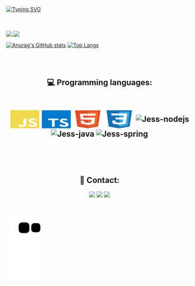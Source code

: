 
<br><br>
[![Typing SVG](https://readme-typing-svg.herokuapp.com/?color=539bf5&size=40&center=true&vCenter=true&width=1000&lines=Hello,+I'm+Jess+Mendes;I'm+24+years+old;I'm+from+Brazil;I+am+a+FullStack+Java+developer;Be+Welcome!+:%29)](https://git.io/typing-svg)

<br><br>
<a href="https://github.com/anuraghazra/github-readme-stats">
  <img align="center" src="https://github-readme-stats.vercel.app/api/pin/?username=anuraghazra&repo=github-readme-stats" />
</a>
<a href="https://github.com/anuraghazra/convoychat">
  <img align="center" src="https://github-readme-stats.vercel.app/api/pin/?username=anuraghazra&repo=convoychat" />
</a>

[![Anurag's GitHub stats](https://github-readme-stats.vercel.app/api?username=jesscmendesr)](https://github.com/anuraghazra/github-readme-stats)
[![Top Langs](https://github-readme-stats.vercel.app/api/top-langs/?username=anuraghazra&hide_progress=true)](https://github.com/anuraghazra/github-readme-stats)
<!--<div align="center" top=500px>
    <img height="180em" src="https://github-readme-stats.vercel.app/api?username=JesscMendesr&show_icons=true&theme=tokyonight&bg_color=00000000&border_color=539bf5&include_all_commits=true&count_private=true"/>
     <br> <br>
<a href="https://github.com/seu-usuário-aqui">
<img height="200em" src="https://github-readme-stats.vercel.app/api/top-langs/?username=JesscMendesr&layout=compact&langs_count=7&theme=tokyonight&bg_color=00000000&border_color=539bf5&width=400"/> -->
   
</div>

<br><br>     
     
<h2 align="center">💻 Programming languages:<h2>  
<div align="center" style="display: inline_block"><br>
  <img align="center" alt="Jess-Js" height="50" width="80" src="https://raw.githubusercontent.com/devicons/devicon/master/icons/javascript/javascript-plain.svg">
  <img align="center" alt="Jess-Ts" height="50" width="80" src="https://raw.githubusercontent.com/devicons/devicon/master/icons/typescript/typescript-plain.svg">
  <img align="center" alt="Jess-HTML" height="50" width="80" src="https://raw.githubusercontent.com/devicons/devicon/master/icons/html5/html5-original.svg">
  <img align="center" alt="Jess-CSS" height="50" width="80" src="https://raw.githubusercontent.com/devicons/devicon/master/icons/css3/css3-original.svg">
  <img align="center" alt="Jess-nodejs" height="50" width="80" src="https://cdn.jsdelivr.net/gh/devicons/devicon/icons/nodejs/nodejs-original-wordmark.svg">
  <img align="center" alt="Jess-java" height="50" width="80" src="https://cdn.jsdelivr.net/gh/devicons/devicon/icons/java/java-original.svg">
  <img align="center" alt="Jess-spring" height="50" width="80" src="https://cdn.jsdelivr.net/gh/devicons/devicon/icons/spring/spring-original-wordmark.svg">
</div>

<br><br>
     
<h2 align="center">📱 Contact:</h2>
<div align="center"> 
  <a  width="200" href="https://instagram.com/spacew0man" target="_blank"><img src="https://img.shields.io/badge/-Instagram-%23E4405F?style=for-the-badge&logo=instagram&logoColor=white" target="_blank"></a>
  <a href = "mailto:jessicamend17@gmail.com"><img src="https://img.shields.io/badge/Gmail-D14836?style=for-the-badge&logo=gmail&logoColor=white" target="_blank"></a>
  <a href="https://www.linkedin.com/in/jessicamendesraulino/" target="_blank"><img src="https://img.shields.io/badge/-LinkedIn-%230077B5?style=for-the-badge&logo=linkedin&logoColor=white" target="_blank"></a> 
  
</div>
<br>

![Snake animation](https://github.com/JesscMendesr/JesscMendesr/blob/output/github-contribution-grid-snake.svg)   

